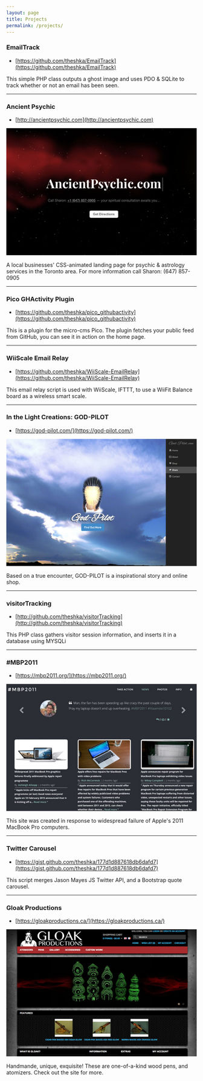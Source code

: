 ```yaml
---
layout: page
title: Projects
permalink: /projects/
---
```


### EmailTrack
* [https://github.com/theshka/EmailTrack](https://github.com/theshka/EmailTrack)

This simple PHP class outputs a ghost image and uses PDO & SQLite to track whether or not an email has been seen.

---

### Ancient Psychic
* [http://ancientpsychic.com](http://ancientpsychic.com)

![Ancient Psychic](/assets/img/ancientpsychic.jpg)

A local businesses' CSS-animated landing page for psychic & astrology services in the Toronto area. For more information call Sharon: (647) 857-0905

---

### Pico GHActivity Plugin
* [https://github.com/theshka/pico_githubactivity](https://github.com/theshka/pico_githubactivity)

This is a plugin for the micro-cms Pico. The plugin fetches your public feed from GitHub, you can see it in action on the home page.

---

### WiiScale Email Relay
* [https://github.com/theshka/WiiScale-EmailRelay](https://github.com/theshka/WiiScale-EmailRelay)

This email relay script is used with WiiScale, IFTTT, to use a WiiFit Balance board as a wireless smart scale.

---

### In the Light Creations: GOD-PILOT
* [https://god-pilot.com/](https://god-pilot.com/)

![GOD-PILOT](/assets/img/godpilot.jpg)

Based on a true encounter, GOD-PILOT is a inspirational story and online shop.

---

### visitorTracking
* [http://github.com/theshka/visitorTracking](http://github.com/theshka/visitorTracking)

This PHP class gathers visitor session information, and inserts it in a database using MYSQLi

---

### #MBP2011
* [https://mbp2011.org/](https://mbp2011.org/)

![#MBP2011](/assets/img/mbp2011.jpg)

This site was created in response to widespread failure of Apple's 2011 MacBook Pro computers.

---

### Twitter Carousel
* [https://gist.github.com/theshka/177d1d887618db6dafd7](https://gist.github.com/theshka/177d1d887618db6dafd7)

This script merges Jason Mayes JS Twitter API, and a Bootstrap quote carousel.

---

### Gloak Productions
* [https://gloakproductions.ca/](https://gloakproductions.ca/)

![Gloak Productions](/assets/img/gloakproductions.jpg)

Handmande, unique, exquisite! These are one-of-a-kind wood pens, and atomizers. Check out the site for more.
